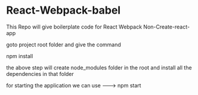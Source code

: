 # React-Webpack-babel
This Repo will give boilerplate code for React Webpack Non-Create-react-app

goto project root folder and give the command

npm install

the above step will create node_modules folder in the root and install all the dependencies in that folder

for starting the application we can use ---> npm start

